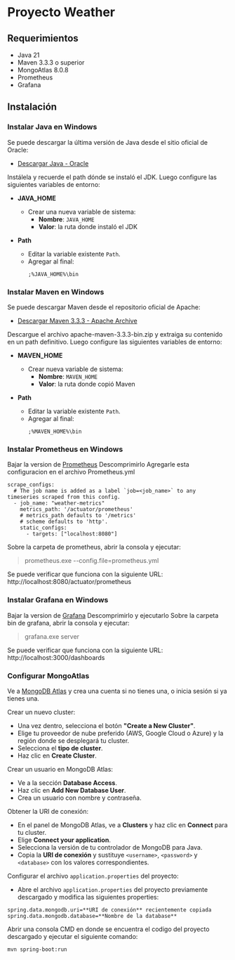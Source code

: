 # Proyecto Weather

## Requerimientos

- Java 21
- Maven 3.3.3 o superior
- MongoAtlas 8.0.8
- Prometheus
- Grafana

## Instalación

### Instalar Java en Windows

Se puede descargar la última versión de Java desde el sitio oficial de Oracle:

- [Descargar Java - Oracle](https://www.oracle.com/java/technologies/javase-downloads.html)

Instálela y recuerde el path dónde se instaló el JDK.
Luego configure las siguientes variables de entorno:

- **JAVA_HOME**
  - Crear una nueva variable de sistema:
    - **Nombre**: `JAVA_HOME`
    - **Valor**: la ruta donde instaló el JDK

- **Path**
  - Editar la variable existente `Path`.
  - Agregar al final:
    ```
    ;%JAVA_HOME%\bin
    ```

### Instalar Maven en Windows

Se puede descargar Maven desde el repositorio oficial de Apache:

- [Descargar Maven 3.3.3 - Apache Archive](https://archive.apache.org/dist/maven/maven-3/3.3.3/binaries/)

Descargue el archivo apache-maven-3.3.3-bin.zip y extraiga su contenido en un path definitivo.
Luego configure las siguientes variables de entorno:

- **MAVEN_HOME**
  - Crear nueva variable de sistema:
    - **Nombre**: `MAVEN_HOME`
    - **Valor**: la ruta donde copió Maven

- **Path**
  - Editar la variable existente `Path`.
  - Agregar al final:
    ```
    ;%MAVEN_HOME%\bin
    ```
### Instalar Prometheus en Windows
Bajar la version de [Prometheus](https://prometheus.io/download/)
Descomprimirlo
Agregarle esta configuracion en el archivo Prometheus.yml
```
scrape_configs:
  # The job name is added as a label `job=<job_name>` to any timeseries scraped from this config.
  - job_name: "weather-metrics"
    metrics_path: '/actuator/prometheus'
    # metrics_path defaults to '/metrics'
    # scheme defaults to 'http'.
    static_configs:
      - targets: ["localhost:8080"]
```
Sobre la carpeta de prometheus, abrir la consola y ejecutar: 
>prometheus.exe --config.file=prometheus.yml

Se puede verificar que funciona con la siguiente URL: http://localhost:8080/actuator/prometheus

### Instalar Grafana en Windows
Bajar la version de [Grafana](https://grafana.com/grafana/download)
Descomprimirlo y ejecutarlo
Sobre la carpeta bin de grafana, abrir la consola y ejecutar: 
>grafana.exe server

Se puede verificar que funciona con la siguiente URL: http://localhost:3000/dashboards

### Configurar MongoAtlas

Ve a [MongoDB Atlas](https://www.mongodb.com/cloud/atlas) y crea una cuenta si no tienes una, o inicia sesión si ya tienes una.

Crear un nuevo cluster:
  - Una vez dentro, selecciona el botón **"Create a New Cluster"**.
  - Elige tu proveedor de nube preferido (AWS, Google Cloud o Azure) y la región donde se desplegará tu cluster.
  - Selecciona el **tipo de cluster**.
  - Haz clic en **Create Cluster**.

Crear un usuario en MongoDB Atlas:
- Ve a la sección **Database Access**.
- Haz clic en **Add New Database User**.
- Crea un usuario con nombre y contraseña.

Obtener la URI de conexión:
- En el panel de MongoDB Atlas, ve a **Clusters** y haz clic en **Connect** para tu cluster.
- Elige **Connect your application**.
- Selecciona la versión de tu controlador de MongoDB para Java.
- Copia la **URI de conexión** y sustituye `<username>`, `<password>` y `<database>` con los valores correspondientes.

Configurar el archivo `application.properties` del proyecto:
- Abre el archivo `application.properties` del proyecto previamente descargado y modifica las siguientes properties:
```properties
spring.data.mongodb.uri=**URI de conexión** recientemente copiada
spring.data.mongodb.database=**Nombre de la database**
```

Abrir una consola CMD en donde se encuentra el codigo del proyecto descargado y ejecutar el siguiente comando:

```bash
mvn spring-boot:run
```


